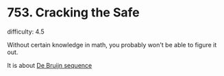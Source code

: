 # 753. Cracking the Safe

difficulty: 4.5

Without certain knowledge in math, you probably won't be able to figure it out. 

It is about [De Bruijn sequence](https://en.wikipedia.org/wiki/De_Bruijn_sequence)